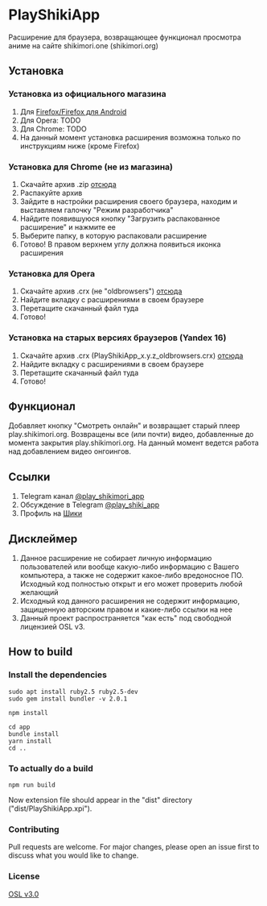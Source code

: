 
#  PlayShikiApp
Расширение для браузера, возвращающее функционал просмотра аниме на сайте shikimori.one (shikimori.org)

## Установка
### Установка из официального магазина
1. Для [Firefox/Firefox для Android](https://addons.mozilla.org/ru/firefox/addon/playshikimori-app)
2. Для Opera: TODO
3. Для Chrome: TODO
4. На данный момент установка расширения возможна только по инструкциям ниже (кроме Firefox)

### Установка для Chrome (не из магазина)
1. Скачайте архив .zip [отсюда](https://github.com/PlayShikiApp/PlayShikiApp/releases)
2. Распакуйте архив
3. Зайдите в настройки расширения своего браузера, находим и выставляем галочку "Режим разработчика"
4. Найдите появившуюся кнопку "Загрузить распакованное расширение" и нажмите ее
5. Выберите папку, в которую распаковали расширение
6. Готово! В правом верхнем углу должна появиться иконка расширения

### Установка для Opera
1. Скачайте архив .crx (не "oldbrowsers") [отсюда](https://github.com/PlayShikiApp/PlayShikiApp/releases)
2. Найдите вкладку с расширениями в своем браузере
3. Перетащите скачанный файл туда
4. Готово!

### Установка на старых версиях браузеров (Yandex 16)
1. Скачайте архив .crx (PlayShikiApp_x.y.z_oldbrowsers.crx) [отсюда](https://github.com/PlayShikiApp/PlayShikiApp/releases)
2. Найдите вкладку с расширениями в своем браузере
3. Перетащите скачанный файл туда
4. Готово!

## Функционал

Добавляет кнопку "Смотреть онлайн" и возвращает старый плеер play.shikimori.org.
Возвращены все (или почти) видео, добавленные до момента закрытия play.shikimori.org. На данный момент ведется работа над добавлением видео онгоингов.

## Ссылки
1. Telegram канал [@play_shikimori_app](http://t.me/play_shikimori_app)
2. Обсуждение в Telegram [@play_shiki_app](https://t.me/play_shiki_app)
3. Профиль на [Шики](https://shikimori.one/Kuroyasha)

## Дисклеймер
1. Данное расширение не собирает личную информацию пользователей или вообще какую-либо информацию с Вашего компьютера, а также не содержит какое-либо вредоносное ПО. Исходный код полностью открыт и его может проверить любой желающий
2. Исходный код данного расширения не содержит информацию, защищенную авторским правом и какие-либо ссылки на нее
3. Данный проект распространяется "как есть" под свободной лицензией OSL v3.

## How to build

### Install the dependencies
```
sudo apt install ruby2.5 ruby2.5-dev
sudo gem install bundler -v 2.0.1

npm install

cd app
bundle install
yarn install
cd ..
```

### To actually do a build

```
npm run build
```

Now extension file should appear in the "dist" directory ("dist/PlayShikiApp.xpi").

### Contributing

Pull requests are welcome. For major changes, please open an issue first to discuss what you would like to change.

### License 

[OSL v3.0](https://github.com/PlayShikiApp/PlayShikiApp/blob/master/LICENSE)

